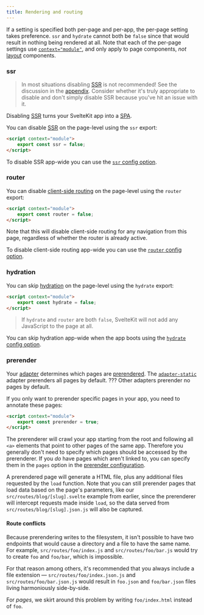 ```yaml
---
title: Rendering and routing
---
```


If a setting is specified both per-page and per-app, the per-page setting takes preference. `ssr` and `hydrate` cannot both be `false` since that would result in nothing being rendered at all. Note that each of the per-page settings use [`context="module"`](https://svelte.dev/docs#script_context_module), and only apply to page components, _not_ [layout](#layouts) components.

### ssr

> In most situations disabling [SSR](#appendix-ssr) is not recommended! See the discussion in the [appendix](#appendix-ssr). Consider whether it's truly appropriate to disable and don't simply disable SSR because you've hit an issue with it.

Disabling [SSR](#appendix-ssr) turns your SvelteKit app into a [SPA](#appendix-csr-and-spa).

You can disable [SSR](#appendix-ssr) on the page-level using the `ssr` export:

```html
<script context="module">
	export const ssr = false;
</script>
```

To disable SSR app-wide you can use the [`ssr` config option](#configuration-ssr).

### router

You can disable [client-side routing](#appendix-routing) on the page-level using the `router` export:

```html
<script context="module">
	export const router = false;
</script>
```

Note that this will disable client-side routing for any navigation from this page, regardless of whether the router is already active.

To disable client-side routing app-wide you can use the [`router` config option](#configuration-router).

### hydration

You can skip [hydration](#appendix-hydration) on the page-level using the `hydrate` export:

```html
<script context="module">
	export const hydrate = false;
</script>
```

> If `hydrate` and `router` are both `false`, SvelteKit will not add any JavaScript to the page at all.

You can skip hydration app-wide when the app boots using the [`hydrate` config option](#configuration-hydrate).

### prerender

Your [adapter](#adapters) determines which pages are [prerendered](#appendix-prerendering). The [`adapter-static`](https://github.com/sveltejs/kit/tree/master/packages/adapter-static) adapter prerenders all pages by default.
??? Other adapters prerender no pages by default.

If you only want to prerender specific pages in your app, you need to annotate these pages:

```html
<script context="module">
	export const prerender = true;
</script>
```

The prerenderer will crawl your app starting from the root and following all `<a>` elements that point to other pages of the same app. Therefore you generally don't need to specify which pages should be accessed by the prerenderer. If you _do_ have pages which aren't linked to, you can specify them in the `pages` option in the [prerender configuration](#configuration-prerender).

A prerendered page will generate a HTML file, plus any additional files requested by the `load` function. Note that you can still prerender pages that load data based on the page's parameters, like our `src/routes/blog/[slug].svelte` example from earlier, since the prerenderer will intercept requests made inside `load`, so the data served from `src/routes/blog/[slug].json.js` will also be captured.

#### Route conflicts

Because prerendering writes to the filesystem, it isn't possible to have two endpoints that would cause a directory and a file to have the same name. For example, `src/routes/foo/index.js` and `src/routes/foo/bar.js` would try to create `foo` and `foo/bar`, which is impossible.

For that reason among others, it's recommended that you always include a file extension — `src/routes/foo/index.json.js` and `src/routes/foo/bar.json.js` would result in `foo.json` and `foo/bar.json` files living harmoniously side-by-side.

For _pages_, we skirt around this problem by writing `foo/index.html` instead of `foo`.
